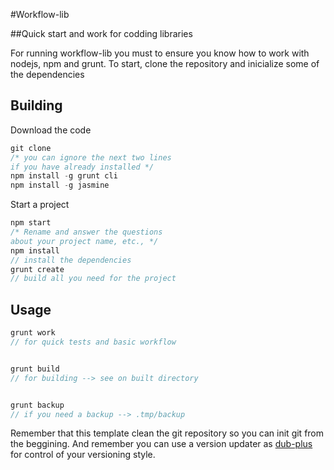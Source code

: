 #Workflow-lib


##Quick start and work for codding libraries


For running workflow-lib you must to ensure you know how to work with nodejs, npm and grunt. To start, clone the repository and inicialize some of the dependencies
## Building
Download the code
```js
git clone 
/* you can ignore the next two lines
if you have already installed */
npm install -g grunt cli
npm install -g jasmine
```
Start a project
```js
npm start 
/* Rename and answer the questions
about your project name, etc., */
npm install 
// install the dependencies 
grunt create 
// build all you need for the project 
```
## Usage

```js
grunt work 
// for quick tests and basic workflow


grunt build 
// for building --> see on built directory


grunt backup 
// if you need a backup --> .tmp/backup
```
Remember that this template clean the git repository so you can init git from the beggining. And remember you can use a version updater as [dub-plus](https://www.npmjs.com/package/dub-plus) for control of your versioning style.
